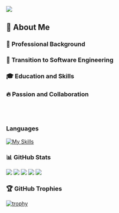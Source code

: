<!-- ![White and Back Creative Marketing Agency Name Facebook Cover] -->
<img src="https://github.com/sarahadean/sarahadean/assets/128323898/e8d58324-b531-4f1c-a192-d773b8d434fb"/>


## 👋 **About Me**

### 💼 **Professional Background**

### 🚀 **Transition to Software Engineering**

### 🎓 **Education and Skills**

### 🔥 **Passion and Collaboration**

<br></br>
### **Languages**
[![My Skills](https://skillicons.dev/icons?i=js,html,css,github,matlab,py,flask,react,vscode)](https://skillicons.dev)

### 📊 **GitHub Stats**

<!-- <p><img align="center" src="https://github-readme-stats.vercel.app/api?username=sarahadean&show_icons=true&theme=shadow_blue" alt="sarahadean" /></p>
[![Top Langs](https://github-readme-stats.vercel.app/api/top-langs/?username=sarahadean&layout=donut)](https://github.com/sarahadean/github-readme-stats) -->

![](http://github-profile-summary-cards.vercel.app/api/cards/profile-details?username=sarahadean&theme=nightowl)
![](http://github-profile-summary-cards.vercel.app/api/cards/repos-per-language?username=sarahadean&theme=nightowl)
![](http://github-profile-summary-cards.vercel.app/api/cards/most-commit-language?username=sarahadean&theme=nightowl)
![](http://github-profile-summary-cards.vercel.app/api/cards/stats?username=sarahadean&theme=nightowl)
![](http://github-profile-summary-cards.vercel.app/api/cards/productive-time?username=sarahadean&theme=nightowl)
<!-- ![](http://github-profile-summary-cards.vercel.app/api/cards/productive-time?username=sarahadean&theme=github_dark&utcOffset=8) -->

### 🏆 **GitHub Trophies**
<!-- https://github-profile-trophy.vercel.app/?username=ryo-ma&theme=onedark -->
[![trophy](https://github-profile-trophy.vercel.app/?username=sarahadean&theme=onedark)](https://github.com/ryo-ma/github-profile-trophy)
<!-- - 👀 I’m interested in '' -->
<!-- - 🌱 I’m currently learning Python and SQL -->
<!-- - 💞️ I’m looking to collaborate on ...
- 📫 How to reach me ... -->

<!---
sarahadean/sarahadean is a ✨ special ✨ repository because its `README.md` (this file) appears on your GitHub profile.
You can click the Preview link to take a look at your changes.
--->
